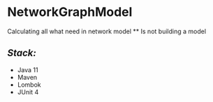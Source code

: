 # NetworkGraphModel
Calculating all what need in network model ** Is not building a model

## ***Stack:***
- Java 11
- Maven
- Lombok
- JUnit 4

